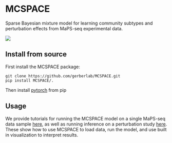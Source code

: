 # MCSPACE
Sparse Bayesian mixture model for learning community subtypes and perturbation effects from MaPS-seq experimental data.

![](https://github.com/gerberlab/MCSPACE/media/mcspace_overview.svg)

## Install from source
First install the MCSPACE package:
```
git clone https://github.com/gerberlab/MCSPACE.git
pip install MCSPACE/.
```

Then install [pytorch](https://pytorch.org/) from pip

## Usage
We provide tutorials for running the MCSPACE model on a single MaPS-seq data sample [here](https://github.com/gerberlab/MCSPACE/blob/main/mcspace/tutorials/tutorial_single_sample.ipynb), as well as running inference on a perturbation study [here](https://github.com/gerberlab/MCSPACE/blob/main/mcspace/tutorials/tutorial_perturbation_example.ipynb). These show how to use MCSPACE to load data, run the model, and use built in visualization to interpret results.
